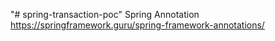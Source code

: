"# spring-transaction-poc" 
Spring Annotation
https://springframework.guru/spring-framework-annotations/